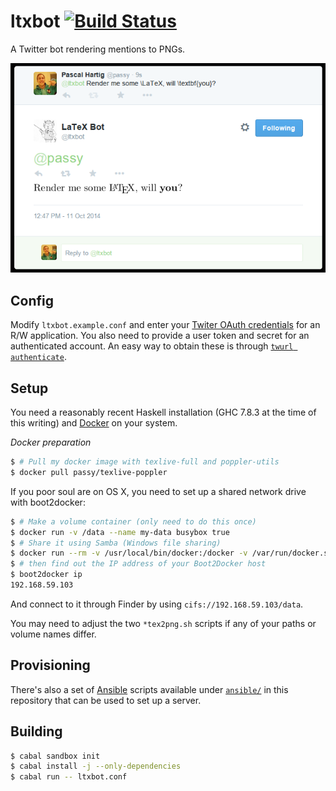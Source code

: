 # ltxbot [![Build Status](https://travis-ci.org/passy/ltxbot.svg)](https://travis-ci.org/passy/ltxbot)

A Twitter bot rendering mentions to PNGs.

![Screenshot](media/screenshot.png)

## Config

Modify `ltxbot.example.conf` and enter your [Twiter OAuth
credentials](https://apps.twitter.com/) for an R/W application.
You also need to provide a user token and secret for an authenticated account.
An easy way to obtain these is through
[`twurl authenticate`](https://github.com/twitter/twurl).

## Setup

You need a reasonably recent Haskell installation (GHC 7.8.3 at the time of this
writing) and [Docker](https://docker.com) on your system.

*Docker preparation*

```bash
$ # Pull my docker image with texlive-full and poppler-utils
$ docker pull passy/texlive-poppler
```


If you poor soul are on OS X, you need to set up a shared network drive
with boot2docker:

```bash
$ # Make a volume container (only need to do this once)
$ docker run -v /data --name my-data busybox true
$ # Share it using Samba (Windows file sharing)
$ docker run --rm -v /usr/local/bin/docker:/docker -v /var/run/docker.sock:/docker.sock svendowideit/samba my-data
$ # then find out the IP address of your Boot2Docker host
$ boot2docker ip
192.168.59.103
```

And connect to it through Finder by using `cifs://192.168.59.103/data`.

You may need to adjust the two `*tex2png.sh` scripts if any of your paths or
volume names differ.

## Provisioning

There's also a set of [Ansible](http://ansible.com) scripts available under
[`ansible/`](ansible/) in this repository that can be used to set up a server.

## Building

```bash
$ cabal sandbox init
$ cabal install -j --only-dependencies
$ cabal run -- ltxbot.conf
```
